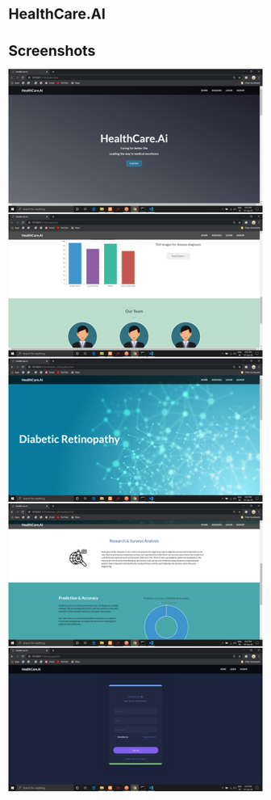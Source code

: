 # HealthCare.AI

# Screenshots

![](https://github.com/suraj038/HealthCare.AI-Static/blob/master/screenshots/Screenshot%20(193).png)
![](https://github.com/suraj038/HealthCare.AI-Static/blob/master/screenshots/Screenshot%20(194).png)
![](https://github.com/suraj038/HealthCare.AI-Static/blob/master/screenshots/Screenshot%20(195).png)
![](https://github.com/suraj038/HealthCare.AI-Static/blob/master/screenshots/Screenshot%20(196).png)
![](https://github.com/suraj038/HealthCare.AI-Static/blob/master/screenshots/Screenshot%20(197).png)

